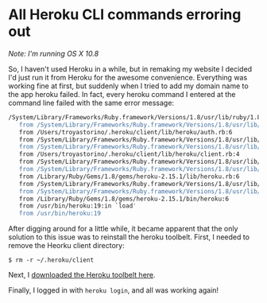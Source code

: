 # All Heroku CLI commands erroring out

_Note: I'm running OS X 10.8_

So, I haven't used Heroku in a while, but in remaking my website I decided I'd
just run it from Heroku for the awesome convenience. Everything was working fine
at first, but suddenly when I tried to add my domain name to the app heroku
failed. In fact, every heroku command I entered at the command line failed with
the same error message:

 ```bash
 /System/Library/Frameworks/Ruby.framework/Versions/1.8/usr/lib/ruby/1.8/rubygems/custom_require.rb:31:in `gem_original_require': no such file to load -- netrc (LoadError)
	from /System/Library/Frameworks/Ruby.framework/Versions/1.8/usr/lib/ruby/1.8/rubygems/custom_require.rb:31:in `require'
	from /Users/troyastorino/.heroku/client/lib/heroku/auth.rb:6
	from /System/Library/Frameworks/Ruby.framework/Versions/1.8/usr/lib/ruby/1.8/rubygems/custom_require.rb:31:in `gem_original_require'
	from /System/Library/Frameworks/Ruby.framework/Versions/1.8/usr/lib/ruby/1.8/rubygems/custom_require.rb:31:in `require'
	from /Users/troyastorino/.heroku/client/lib/heroku/client.rb:4
	from /System/Library/Frameworks/Ruby.framework/Versions/1.8/usr/lib/ruby/1.8/rubygems/custom_require.rb:31:in `gem_original_require'
	from /System/Library/Frameworks/Ruby.framework/Versions/1.8/usr/lib/ruby/1.8/rubygems/custom_require.rb:31:in `require'
	from /Library/Ruby/Gems/1.8/gems/heroku-2.15.1/lib/heroku.rb:6
	from /System/Library/Frameworks/Ruby.framework/Versions/1.8/usr/lib/ruby/1.8/rubygems/custom_require.rb:31:in `gem_original_require'
	from /System/Library/Frameworks/Ruby.framework/Versions/1.8/usr/lib/ruby/1.8/rubygems/custom_require.rb:31:in `require'
	from /Library/Ruby/Gems/1.8/gems/heroku-2.15.1/bin/heroku:6
	from /usr/bin/heroku:19:in `load'
	from /usr/bin/heroku:19
 ```
 
After digging around for a little while, it became apparent that the only
solution to this issue was to reinstall the heroku toolbelt. First, I needed to
remove the Heorku client directory:

    $ rm -r ~/.heroku/client
    
Next, I [downloaded the Heroku toolbelt here](https://toolbelt.heroku.com/).

Finally, I logged in with `heroku login`, and all was working again!

